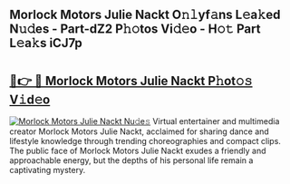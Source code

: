 ## Morlock Motors Julie Nackt O𝚗𝚕yf𝚊ns L𝚎a𝚔ed N𝚞𝚍es - Part-dZ2 P𝚑𝚘tos Vi𝚍𝚎o - H𝚘𝚝 Part L𝚎a𝚔s iCJ7p

# <h2><a href="http://kf0dl0.oniu.top/?m=Morlock+Motors+Julie+Nackt">🔗👉 🔴 Morlock Motors Julie Nackt P𝚑ot𝚘𝚜 V𝚒d𝚎o</a></h2>

[![Morlock Motors Julie Nackt Nu𝚍e𝚜](https://i.imgur.com/0qMVB7G.gif)](http://kf0dl0.oniu.top/?m=Morlock+Motors+Julie+Nackt)
Virtual entertainer and multimedia creator Morlock Motors Julie Nackt, acclaimed for sharing dance and lifestyle knowledge through trending choreographies and compact clips. The public face of Morlock Motors Julie Nackt exudes a friendly and approachable energy, but the depths of his personal life remain a captivating mystery.  
